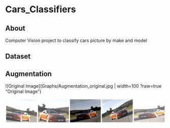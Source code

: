 # Cars_Classifiers

## About
Computer Vision project to classify cars picture by make and model

## Dataset

## Augmentation

![Original Image](Graphs/Augmentation_original.jpg | width=100 ?raw=true "Original Image")

![Augmentation Result Images](Graphs/Augmentation2.png?raw=true "Augmentation Result")

